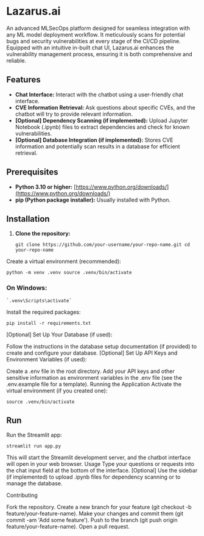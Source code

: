 # Lazarus.ai

An advanced MLSecOps platform designed for seamless integration with any ML model deployment workflow. It meticulously scans for potential bugs and security vulnerabilities at every stage of the CI/CD pipeline. Equipped with an intuitive in-built chat UI, Lazarus.ai enhances the vulnerability management process, ensuring it is both comprehensive and reliable.

## Features

- **Chat Interface:** Interact with the chatbot using a user-friendly chat interface.
- **CVE Information Retrieval:** Ask questions about specific CVEs, and the chatbot will try to provide relevant information. 
- **[Optional] Dependency Scanning (if implemented):** Upload Jupyter Notebook (.ipynb) files to extract dependencies and check for known vulnerabilities.
- **[Optional] Database Integration (if implemented):** Stores CVE information and potentially scan results in a database for efficient retrieval.

## Prerequisites

- **Python 3.10 or higher:** [https://www.python.org/downloads/](https://www.python.org/downloads/)
- **pip (Python package installer):** Usually installed with Python.

## Installation

1. **Clone the repository:**
   
   `git clone https://github.com/your-username/your-repo-name.git
   cd your-repo-name`

Create a virtual environment (recommended):
   
   `python -m venv .venv
   source .venv/bin/activate`
   
 ### On Windows:
 
    `.venv\Scripts\activate`

Install the required packages:

   `pip install -r requirements.txt`

[Optional] Set Up Your Database (if used):

Follow the instructions in the database setup documentation (if provided) to create and configure your database.
[Optional] Set Up API Keys and Environment Variables (if used):

Create a .env file in the root directory.
Add your API keys and other sensitive information as environment variables in the .env file (see the .env.example file for a template).
Running the Application
Activate the virtual environment (if you created one):

   `source .venv/bin/activate`

## Run

Run the Streamlit app:

   `streamlit run app.py`

This will start the Streamlit development server, and the chatbot interface will open in your web browser.
Usage
Type your questions or requests into the chat input field at the bottom of the interface.
[Optional] Use the sidebar (if implemented) to upload .ipynb files for dependency scanning or to manage the database.

Contributing

Fork the repository.
Create a new branch for your feature (git checkout -b feature/your-feature-name).
Make your changes and commit them (git commit -am 'Add some feature').
Push to the branch (git push origin feature/your-feature-name).
Open a pull request.

